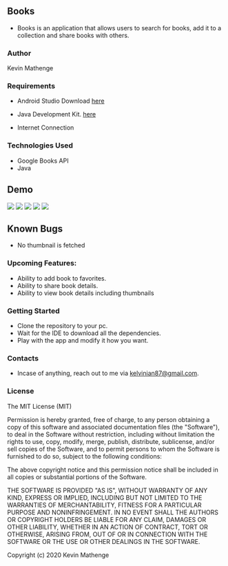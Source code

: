 ## Books

- Books is an application that allows users to search for books, add it to a collection and share books with others.

### Author
 Kevin Mathenge
 
 ### Requirements
 - Android Studio Download [here](https://developer.android.com/studio/install)

 - Java Development Kit. [here](https://www.oracle.com/java/technologies/javase-jdk11-downloads.html)

 - Internet Connection
 
 ### Technologies Used
 - Google Books API
 - Java
 
## Demo 
![](Images/Screenshot_20200609-084908.png)
![](Images/Screenshot_20200609-084922.png)
![](Images/Screenshot_20200609-085502.png)
![](Images/Screenshot_20200609-085510.png)
![](Images/Screenshot_20200609-085518.png)


## Known Bugs
- No thumbnail is fetched

### Upcoming Features:
- Ability to add book to favorites.
- Ability to share book details.
- Ability to view book details including thumbnails

 ### Getting Started
 
 - Clone the repository to your pc.
 - Wait for the IDE to download all the dependencies.
 - Play with the app and modify it how you want.

### Contacts

- Incase of anything, reach out to me via kelvinian87@gmail.com.

### License 

The MIT License (MIT)

Permission is hereby granted, free of charge, to any person obtaining a copy of this software and associated documentation files (the "Software"), to deal in the Software without restriction, including without limitation the rights to use, copy, modify, merge, publish, distribute, sublicense, and/or sell copies of the Software, and to permit persons to whom the Software is furnished to do so, subject to the following conditions:

The above copyright notice and this permission notice shall be included in all copies or substantial portions of the Software.

THE SOFTWARE IS PROVIDED "AS IS", WITHOUT WARRANTY OF ANY KIND, EXPRESS OR IMPLIED, INCLUDING BUT NOT LIMITED TO THE WARRANTIES OF MERCHANTABILITY, FITNESS FOR A PARTICULAR PURPOSE AND NONINFRINGEMENT. IN NO EVENT SHALL THE AUTHORS OR COPYRIGHT HOLDERS BE LIABLE FOR ANY CLAIM, DAMAGES OR OTHER LIABILITY, WHETHER IN AN ACTION OF CONTRACT, TORT OR OTHERWISE, ARISING FROM, OUT OF OR IN CONNECTION WITH THE SOFTWARE OR THE USE OR OTHER DEALINGS IN THE SOFTWARE.

Copyright (c) 2020 Kevin Mathenge
